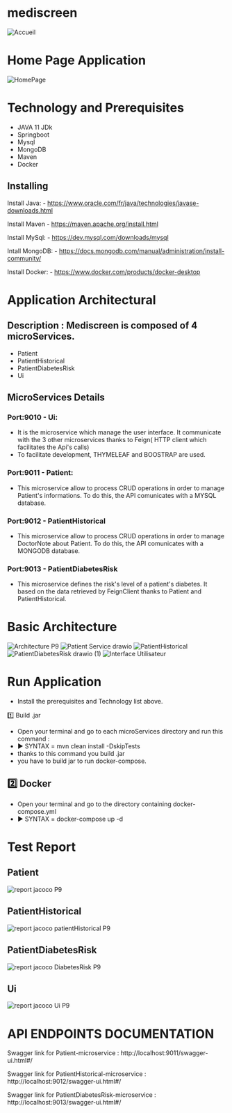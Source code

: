 # mediscreen
![Accueil](https://user-images.githubusercontent.com/79265943/161589072-edbfe9b2-a462-4a8f-b7c4-c8fc12571116.png)
# Home Page Application 
![HomePage](https://user-images.githubusercontent.com/79265943/161589440-78af77b6-2085-4445-9b27-c0c1ce3f29a4.png)

# Technology and Prerequisites 
* JAVA 11 JDk
* Springboot
* Mysql
* MongoDB
* Maven
* Docker

## Installing 

Install Java: - https://www.oracle.com/fr/java/technologies/javase-downloads.html

Install Maven - https://maven.apache.org/install.html

Install MySql: - https://dev.mysql.com/downloads/mysql

Intall MongoDB: - https://docs.mongodb.com/manual/administration/install-community/

Install Docker: - https://www.docker.com/products/docker-desktop

# Application Architectural

## Description : Mediscreen is composed of 4 microServices.
* Patient
* PatientHistorical
* PatientDiabetesRisk
* Ui

## MicroServices Details

### Port:9010 - Ui:
* It is the microservice which manage the user interface. It communicate with the 3 other microservices thanks to Feign( HTTP client which facilitates the Api's calls)
* To facilitate development, THYMELEAF and BOOSTRAP are used.

### Port:9011 - Patient:
* This microservice allow to process CRUD operations in order to manage Patient's informations. To do this, the API comunicates with a MYSQL database. 

### Port:9012 - PatientHistorical
* This microservice allow to process CRUD operations in order to manage DoctorNote about Patient. To do this, the API comunicates with a MONGODB database.

### Port:9013 - PatientDiabetesRisk

* This microservice defines the risk's level of a patient's diabetes. It based on the data retrieved by FeignClient thanks to Patient and PatientHistorical.

# Basic Architecture
![Architecture P9](https://user-images.githubusercontent.com/79265943/161589755-e5f7b1dd-b300-4395-8cf6-dc5ec0fd877c.png)
![Patient Service drawio](https://user-images.githubusercontent.com/79265943/161589861-01fe1ef7-b37b-409e-8062-11b68e8de349.png)
![PatientHistorical](https://user-images.githubusercontent.com/79265943/161589873-0aa66bfd-5224-47b7-8b12-8f48da87a751.png)
![PatientDiabetesRisk drawio (1)](https://user-images.githubusercontent.com/79265943/161589879-17b1e80f-139f-40d8-a79f-cad48a9fa73d.png)
![Interface Utilisateur](https://user-images.githubusercontent.com/79265943/161589888-c4280620-5d27-4615-9c7f-87a98d298312.png)

# Run Application 

* Install the prerequisites and Technology list above. 

:one: Build .jar

* Open your terminal and go to each microServices directory and run this command :
* ▶️ SYNTAX = mvn clean install -DskipTests
* thanks to this command you build .jar 
* you have to build jar to run docker-compose.

:two: Docker
----
* Open your terminal and go to the directory containing docker-compose.yml
* ▶️ SYNTAX = docker-compose up -d

# Test Report 

## Patient 

![report jacoco P9](https://user-images.githubusercontent.com/79265943/161596370-44677ff5-dab5-4e0c-832b-c2df127a5784.png)
## PatientHistorical

![report jacoco patientHistorical P9](https://user-images.githubusercontent.com/79265943/161596397-07a735f5-5d97-453c-88b3-c0fb15ae235a.png)
## PatientDiabetesRisk
![report jacoco DiabetesRisk P9](https://user-images.githubusercontent.com/79265943/161596524-8ea78fb8-6d12-4dcc-bbbe-b9502b81960c.png)
## Ui
![report jacoco Ui P9](https://user-images.githubusercontent.com/79265943/161596557-a21b0ad2-77dd-47b4-a21d-38ec200b5882.png)

# API ENDPOINTS DOCUMENTATION 

Swagger link for Patient-microservice : http://localhost:9011/swagger-ui.html#/

Swagger link for PatientHistorical-microservice : http://localhost:9012/swagger-ui.html#/

Swagger link for PatientDiabetesRisk-microservice : http://localhost:9013/swagger-ui.html#/






